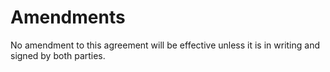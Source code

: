 # Amendments

No amendment to this agreement will be effective unless it is in writing and signed by both parties.
